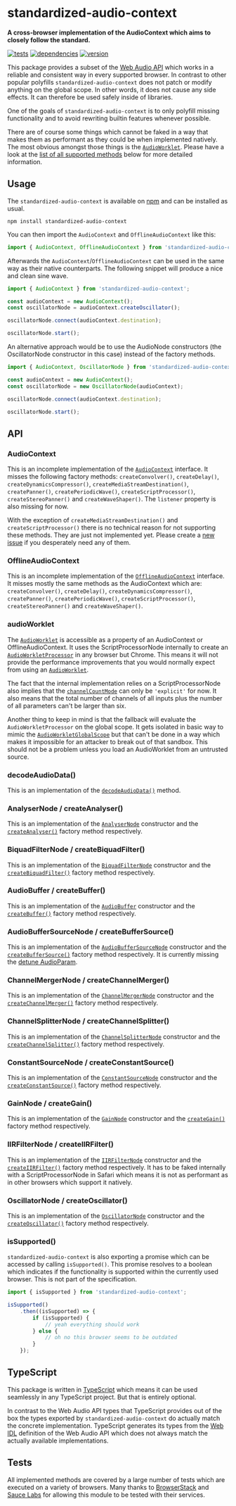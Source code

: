# standardized-audio-context

**A cross-browser implementation of the AudioContext which aims to closely follow the standard.**

[![tests](https://img.shields.io/travis/chrisguttandin/standardized-audio-context/master.svg?style=flat-square)](https://travis-ci.org/chrisguttandin/standardized-audio-context)
[![dependencies](https://img.shields.io/david/chrisguttandin/standardized-audio-context.svg?style=flat-square)](https://www.npmjs.com/package/standardized-audio-context)
[![version](https://img.shields.io/npm/v/standardized-audio-context.svg?style=flat-square)](https://www.npmjs.com/package/standardized-audio-context)

This package provides a subset of the [Web Audio API](https://webaudio.github.io/web-audio-api) which works in a reliable and consistent way in every supported browser. In contrast to other popular polyfills `standardized-audio-context` does not patch or modify anything on the global scope. In other words, it does not cause any side effects. It can therefore be used safely inside of libraries.

One of the goals of `standardized-audio-context` is to only polyfill missing functionality and to avoid rewriting builtin features whenever possible.

There are of course some things which cannot be faked in a way that makes them as performant as
they could be when implemented natively. The most obvious amongst those things is the
[`AudioWorklet`](https://webaudio.github.io/web-audio-api/#audioworklet). Please have a look at the [list of all supported methods](https://github.com/chrisguttandin/standardized-audio-context#api) below for more detailed information.

## Usage

The `standardized-audio-context` is available on
[npm](https://www.npmjs.com/package/standardized-audio-context) and can be installed as usual.

```shell
npm install standardized-audio-context
```

You can then import the `AudioContext` and `OfflineAudioContext` like this:

```js
import { AudioContext, OfflineAudioContext } from 'standardized-audio-context';
```

Afterwards the `AudioContext`/`OfflineAudioContext` can be used in the same way as their native counterparts. The following snippet will produce a nice and clean sine wave.

```js
import { AudioContext } from 'standardized-audio-context';

const audioContext = new AudioContext();
const oscillatorNode = audioContext.createOscillator();

oscillatorNode.connect(audioContext.destination);

oscillatorNode.start();
```

An alternative approach would be to use the AudioNode constructors (the OscillatorNode constructor in this case) instead of the factory methods.

```js
import { AudioContext, OscillatorNode } from 'standardized-audio-context';

const audioContext = new AudioContext();
const oscillatorNode = new OscillatorNode(audioContext);

oscillatorNode.connect(audioContext.destination);

oscillatorNode.start();
```

## API

### AudioContext

This is an incomplete implementation of the [`AudioContext`](https://webaudio.github.io/web-audio-api/#audiocontext) interface. It misses the following factory methods: `createConvolver()`, `createDelay()`, `createDynamicsCompressor()`, `createMediaStreamDestination()`, `createPanner()`, `createPeriodicWave()`, `createScriptProcessor()`, `createStereoPanner()` and `createWaveShaper()`. The `listener` property is also missing for now.

With the exception of `createMediaStreamDestination()` and `createScriptProcessor()` there is no technical reason for not supporting these methods. They are just not implemented yet. Please create a [new issue](https://github.com/chrisguttandin/standardized-audio-context/issues/new) if you desperately need any of them.

### OfflineAudioContext

This is an incomplete implementation of the [`OfflineAudioContext`](https://webaudio.github.io/web-audio-api/#offlineaudiocontext) interface. It misses mostly the same methods as the AudioContext which are: `createConvolver()`, `createDelay()`, `createDynamicsCompressor()`, `createPanner()`, `createPeriodicWave()`, `createScriptProcessor()`, `createStereoPanner()` and `createWaveShaper()`.

### audioWorklet

The [`AudioWorklet`](https://webaudio.github.io/web-audio-api/#audioworklet) is accessible as a property of an AudioContext or OfflineAudioContext. It uses the ScriptProcessorNode internally to create an [`AudioWorkletProcessor`](https://webaudio.github.io/web-audio-api/#audioworkletprocessor) in any browser but Chrome. This means it will not provide the performance improvements that you would normally expect from using an [`AudioWorklet`](https://webaudio.github.io/web-audio-api/#audioworkletnode).

The fact that the internal implementation relies on a ScriptProcessorNode also implies that the [`channelCountMode`](https://webaudio.github.io/web-audio-api/#dom-audionode-channelcountmode) can only be `'explicit'` for now. It also means that the total number of channels of all inputs plus the number of all parameters can't be larger than six.

Another thing to keep in mind is that the fallback will evaluate the `AudioWorkletProcessor` on the global scope. It gets isolated in basic way to mimic the [`AudioWorkletGlobalScope`](https://webaudio.github.io/web-audio-api/#audioworkletglobalscope) but that can't be done in a way which makes it impossible for an attacker to break out of that sandbox. This should not be a problem unless you load an AudioWorklet from an untrusted source.

### decodeAudioData()

This is an implementation of the
[`decodeAudioData()`](https://webaudio.github.io/web-audio-api/#dom-baseaudiocontext-decodeaudiodata) method.

### AnalyserNode / createAnalyser()

This is an implementation of the
[`AnalyserNode`](https://webaudio.github.io/web-audio-api/#analysernode) constructor and the [`createAnalyser()`](https://webaudio.github.io/web-audio-api/#dom-baseaudiocontext-createanalyser) factory method respectively.

### BiquadFilterNode / createBiquadFilter()

This is an implementation of the
[`BiquadFilterNode`](https://webaudio.github.io/web-audio-api/#biquadfilternode) constructor and the [`createBiquadFilter()`](https://webaudio.github.io/web-audio-api/#dom-baseaudiocontext-createbiquadfilter) factory method respectively.

### AudioBuffer / createBuffer()

This is an implementation of the
[`AudioBuffer`](https://webaudio.github.io/web-audio-api/#audiobuffer) constructor and the [`createBuffer()`](https://webaudio.github.io/web-audio-api/#dom-baseaudiocontext-createbuffer) factory method respectively.

### AudioBufferSourceNode / createBufferSource()

This is an implementation of the
[`AudioBufferSourceNode`](https://webaudio.github.io/web-audio-api/#AudioBufferSourceNode) constructor and the [`createBufferSource()`](https://webaudio.github.io/web-audio-api/#dom-baseaudiocontext-createbuffersource) factory method respectively. It is currently missing the [detune AudioParam](https://webaudio.github.io/web-audio-api/#dom-audiobuffersourcenode-detune).

### ChannelMergerNode / createChannelMerger()

This is an implementation of the
[`ChannelMergerNode`](https://webaudio.github.io/web-audio-api/#channelmergernode) constructor and the [`createChannelMerger()`](https://webaudio.github.io/web-audio-api/#dom-baseaudiocontext-createchannelmerger) factory method respectively.

### ChannelSplitterNode / createChannelSplitter()

This is an implementation of the
[`ChannelSplitterNode`](https://webaudio.github.io/web-audio-api/#channelsplitternode) constructor and the [`createChannelSplitter()`](https://webaudio.github.io/web-audio-api/#dom-baseaudiocontext-createchannelsplitter) factory method respectively.

### ConstantSourceNode / createConstantSource()

This is an implementation of the
[`ConstantSourceNode`](https://webaudio.github.io/web-audio-api/#ConstantSourceNode) constructor and the [`createConstantSource()`](https://webaudio.github.io/web-audio-api/#dom-baseaudiocontext-createconstantsource) factory method respectively.

### GainNode / createGain()

This is an implementation of the
[`GainNode`](https://webaudio.github.io/web-audio-api/#gainnode) constructor and the [`createGain()`](https://webaudio.github.io/web-audio-api/#dom-baseaudiocontext-creategain) factory method respectively.

### IIRFilterNode / createIIRFilter()

This is an implementation of the
[`IIRFilterNode`](https://webaudio.github.io/web-audio-api/#iirfilternode) constructor and the [`createIIRFilter()`](https://webaudio.github.io/web-audio-api/#dom-baseaudiocontext-createiirfilter) factory method respectively. It has to be faked internally with a ScriptProcessorNode in Safari which means it is not as performant as in other browsers which support it natively.

### OscillatorNode / createOscillator()

This is an implementation of the
[`OscillatorNode`](https://webaudio.github.io/web-audio-api/#oscillatornode) constructor and the [`createOscillator()`](https://webaudio.github.io/web-audio-api/#dom-baseaudiocontext-createoscillator) factory method respectively.

### isSupported()

 `standardized-audio-context` is also exporting a promise which can be accessed by calling `isSupported()`. This promise resolves to a boolean which indicates if the functionality is supported within the currently used browser. This is not part of the specification.

```js
import { isSupported } from 'standardized-audio-context';

isSupported()
    .then((isSupported) => {
        if (isSupported) {
            // yeah everything should work
        } else {
            // oh no this browser seems to be outdated
        }
    });
```

## TypeScript

This package is written in [TypeScript](https://www.typescriptlang.org/) which means it can be used seamlessly in any TypeScript project. But that is entirely optional.

In contrast to the Web Audio API types that TypeScript provides out of the box the types exported
by  `standardized-audio-context` do actually match the concrete implementation. TypeScript
generates its types from the [Web IDL](https://heycam.github.io/webidl) definition of the Web Audio
API which does not always match the actually available implementations.

## Tests

All implemented methods are covered by a large number of tests which are executed on a variety of browsers. Many thanks to [BrowserStack](https://www.browserstack.com) and [Sauce Labs](https://saucelabs.com) for allowing this module to be tested with their services.
